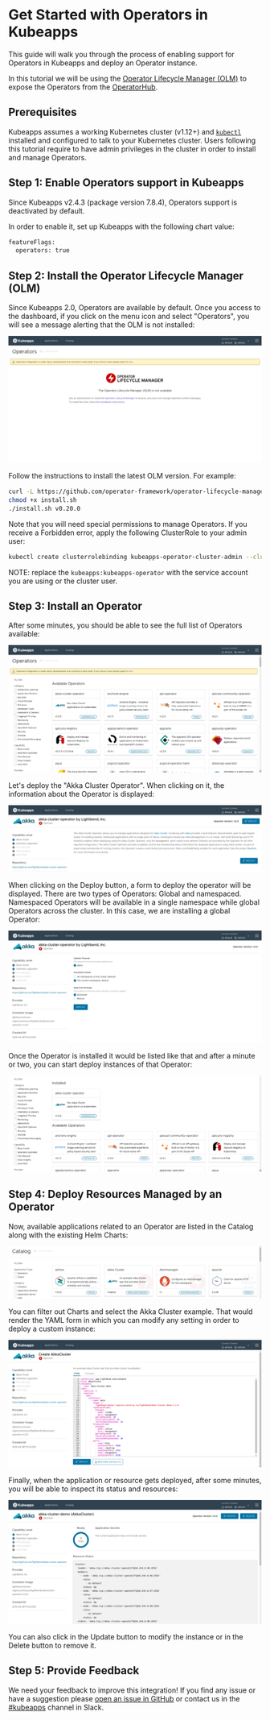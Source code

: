 # Get Started with Operators in Kubeapps

This guide will walk you through the process of enabling support for Operators in Kubeapps and deploy an Operator instance.

In this tutorial we will be using the [Operator Lifecycle Manager (OLM)](https://github.com/operator-framework/operator-lifecycle-manager) to expose the Operators from the [OperatorHub](https://operatorhub.io/).

## Prerequisites

Kubeapps assumes a working Kubernetes cluster (v1.12+) and [`kubectl`](https://kubernetes.io/docs/tasks/tools/install-kubectl/) installed and configured to talk to your Kubernetes cluster. Users following this tutorial require to have admin privileges in the cluster in order to install and manage Operators.

## Step 1: Enable Operators support in Kubeapps

Since Kubeapps v2.4.3 (package version 7.8.4), Operators support is deactivated by default.

In order to enable it, set up Kubeapps with the following chart value:

```bash
featureFlags:
  operators: true
```

## Step 2: Install the Operator Lifecycle Manager (OLM)

Since Kubeapps 2.0, Operators are available by default. Once you access to the dashboard, if you click on the menu icon and select "Operators", you will see a message alerting that the OLM is not installed:

![OLM Not Installed](../img/OLM-not-installed.png)

Follow the instructions to install the latest OLM version. For example:

```bash
curl -L https://github.com/operator-framework/operator-lifecycle-manager/releases/download/v0.20.0/install.sh -o install.sh
chmod +x install.sh
./install.sh v0.20.0
```

Note that you will need special permissions to manage Operators. If you receive a Forbidden error, apply the following ClusterRole to your admin user:

```bash
kubectl create clusterrolebinding kubeapps-operator-cluster-admin --clusterrole=cluster-admin --serviceaccount kubeapps:kubeapps-operator
```

NOTE: replace the `kubeapps:kubeapps-operator` with the service account you are using or the cluster user.

## Step 3: Install an Operator

After some minutes, you should be able to see the full list of Operators available:

![Operators Available](../img/operators-available.png)

Let's deploy the "Akka Cluster Operator". When clicking on it, the information about the Operator is displayed:

![Operators View](../img/operator-view.png)

When clicking on the Deploy button, a form to deploy the operator will be displayed. There are two types of Operators: Global and namespaced. Namespaced Operators will be available in a single namespace while global Operators across the cluster. In this case, we are installing a global Operator:

![Operator Deployment Form](../img/operator-deployment.png)

Once the Operator is installed it would be listed like that and after a minute or two, you can start deploy instances of that Operator:

![Installed Operators](../img/installed-operators.png)

## Step 4: Deploy Resources Managed by an Operator

Now, available applications related to an Operator are listed in the Catalog along with the existing Helm Charts:

![Operators Catalog](../img/operator-catalog.png)

You can filter out Charts and select the Akka Cluster example. That would render the YAML form in which you can modify any setting in order to deploy a custom instance:

![Operator Form](../img/operator-form.png)

Finally, when the application or resource gets deployed, after some minutes, you will be able to inspect its status and resources:

![Operator Instance View](../img/operator-instance-view.png)

You can also click in the Update button to modify the instance or in the Delete button to remove it.

## Step 5: Provide Feedback

We need your feedback to improve this integration! If you find any issue or have a suggestion please [open an issue in GitHub](https://github.com/vmware-tanzu/kubeapps/issues/new) or contact us in the [#kubeapps](https://kubernetes.slack.com/messages/kubeapps) channel in Slack.
